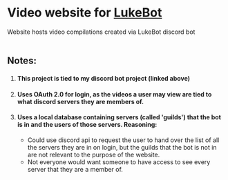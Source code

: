 <h1>Video website for <a href="https://github.com/lukeschwab17/LukeBot">LukeBot</a></h1>
Website hosts video compilations created via LukeBot discord bot
<br></br>
<h2>Notes:</h2>
<ol>
  <li><h4>This project is tied to my discord bot project (linked above)</li>
  <li><h4>Uses OAuth 2.0 for login, as the videos a user may view are tied to what discord servers they are members of.</li>
  <li><h4>Uses a local database containing servers (called 'guilds') that the bot is in and the users of those servers. Reasoning:</li>
  <ul>
    <li>Could use discord api to request the user to hand over the list of all the servers they are in on login, but the guilds that the bot is not in are not relevant to the purpose of the website.</li>
    <li>Not everyone would want someone to have access to see every server that they are a member of.</li>
  </ul>
</ol>
